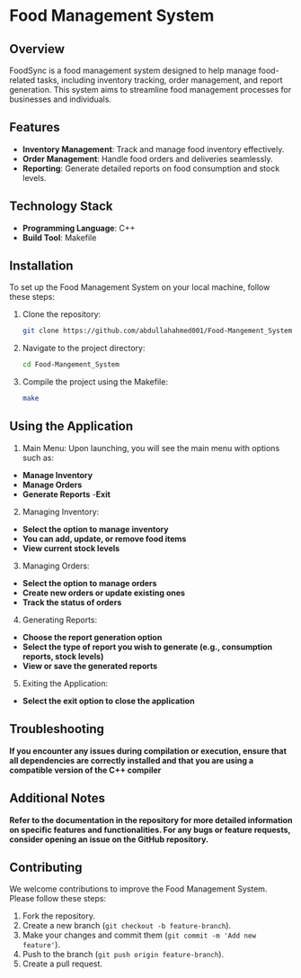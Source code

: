 # Food Management System

## Overview
FoodSync is a food management system designed to help manage food-related tasks, including inventory tracking, order management, and report generation. This system aims to streamline food management processes for businesses and individuals.

## Features
- **Inventory Management**: Track and manage food inventory effectively.
- **Order Management**: Handle food orders and deliveries seamlessly.
- **Reporting**: Generate detailed reports on food consumption and stock levels.

## Technology Stack
- **Programming Language**: C++
- **Build Tool**: Makefile

## Installation
To set up the Food Management System on your local machine, follow these steps:

1. Clone the repository:
   ```bash
   git clone https://github.com/abdullahahmed001/Food-Mangement_System.git
   ```

2. Navigate to the project directory:
   ```bash
   cd Food-Mangement_System
   ```

3. Compile the project using the Makefile:
   ```bash
   make
   ```

## Using the Application
1. Main Menu: Upon launching, you will see the main menu with options such as:
- **Manage Inventory**
- **Manage Orders**
- **Generate Reports**
-**Exit**
2. Managing Inventory:

- **Select the option to manage inventory**
- **You can add, update, or remove food items**
- **View current stock levels**
3. Managing Orders:

- **Select the option to manage orders**
- **Create new orders or update existing ones**
- **Track the status of orders**
4. Generating Reports:
- **Choose the report generation option**
- **Select the type of report you wish to generate (e.g., consumption reports, stock levels)**
- **View or save the generated reports**
5. Exiting the Application:

- **Select the exit option to close the application**
## Troubleshooting
**If you encounter any issues during compilation or execution, ensure that all dependencies are correctly installed and that you are using a compatible version of the C++ compiler**
## Additional Notes
**Refer to the documentation in the repository for more detailed information on specific features and functionalities.
For any bugs or feature requests, consider opening an issue on the GitHub repository.**
## Contributing
We welcome contributions to improve the Food Management System. Please follow these steps:

1. Fork the repository.
2. Create a new branch (`git checkout -b feature-branch`).
3. Make your changes and commit them (`git commit -m 'Add new feature'`).
4. Push to the branch (`git push origin feature-branch`).
5. Create a pull request.
